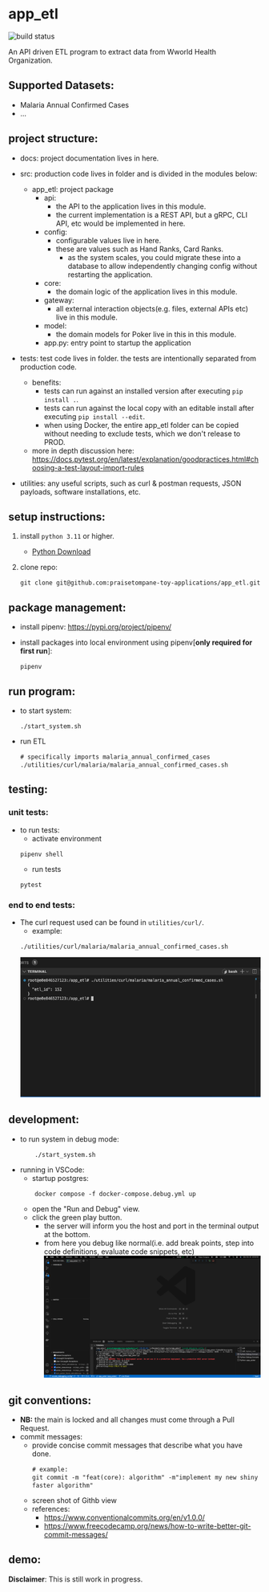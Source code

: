 # app_etl
![build status](https://github.com/praisetompane-toy-applications/app_etl/actions/workflows/app_etl.yaml/badge.svg)

An API driven ETL program to extract data from Wworld Health Organization.

## Supported Datasets:
- Malaria Annual Confirmed Cases
- ...

## project structure:
- docs: project documentation lives in here.
- src: production code lives in folder and is divided in the modules below:
    - app_etl: project package
        - api:
            - the API to the application lives in this module.
            - the current implementation is a REST API, but a gRPC, CLI API, etc would be implemented in here.
        - config:
            - configurable values live in here.
            - these are values such as Hand Ranks, Card Ranks.
                - as the system scales, you could migrate these into a database to allow independently
                changing config without restarting the application.
        - core:
            - the domain logic of the application lives in this module.
        - gateway:
            - all external interaction objects(e.g. files, external APIs etc) live in this module.
        - model:
            - the domain models for Poker live in this in this module.
        - app.py:
            entry point to startup the application
- tests: test code lives in folder.
    the tests are intentionally separated from production code.
    - benefits:
        - tests can run against an installed version after executing `pip install .`.
        - tests can run against the local copy with an editable install after executing `pip install --edit`.
        - when using Docker, the entire app_etl folder can be copied without needing to exclude tests, which we don't release to PROD.
    - more in depth discussion here: https://docs.pytest.org/en/latest/explanation/goodpractices.html#choosing-a-test-layout-import-rules

- utilities: any useful scripts, such as curl & postman requests, JSON payloads, software installations, etc.

## setup instructions:
1. install `python 3.11` or higher.
    - [Python Download](https://www.python.org/downloads/)

2. clone repo:
    ```shell
    git clone git@github.com:praisetompane-toy-applications/app_etl.git
    ```
## package management:
- install pipenv: https://pypi.org/project/pipenv/

- install packages into local environment using pipenv[**only required for first run**]:
    ```shell
    pipenv 
    ```
## run program:
- to start system:
    ```shell
    ./start_system.sh
    ```
- run ETL
    ```shell
    # specifically imports malaria_annual_confirmed_cases
    ./utilities/curl/malaria/malaria_annual_confirmed_cases.sh
    ```

## testing:
### unit tests:
- to run tests:
    - activate environment
    ```shell
    pipenv shell
    ```
    - run tests
    ```shell
    pytest
    ```

### end to end tests:
- The curl request used can be found in `utilities/curl/`.
    - example:
    ```shell
    ./utilities/curl/malaria/malaria_annual_confirmed_cases.sh
    ```
    ![end to end curl example](./docs/malaria_annual_confirmed_cases.png) <br>

## development:
- to run system in debug mode:
    ```shell
        ./start_system.sh
    ```
- running in VSCode:
    - startup postgres:
    ```shell
        docker compose -f docker-compose.debug.yml up
    ```
    - open the "Run and Debug" view.
    - click the green play button.
        - the server will inform you the host and port in the terminal output at the bottom.
        - from here you debug like normal(i.e. add break points, step into code definitions, evaluate code snippets, etc) <br>
    ![start system output](./docs/vscode_debugging.png)
## git conventions:
- **NB:** the main is locked and all changes must come through a Pull Request.
- commit messages:
    - provide concise commit messages that describe what you have done.
        ```shell
        # example:
        git commit -m "feat(core): algorithm" -m"implement my new shiny faster algorithm"
        ```
    - screen shot of Githb view
    - references:
        - https://www.conventionalcommits.org/en/v1.0.0/
        - https://www.freecodecamp.org/news/how-to-write-better-git-commit-messages/
## demo:

**Disclaimer**: This is still work in progress.
